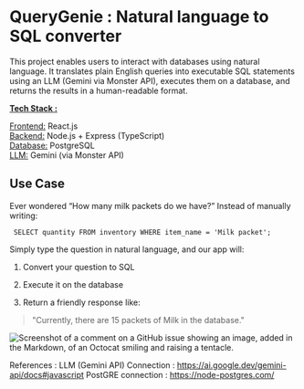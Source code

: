 # QueryGenie : Natural language to SQL converter

This project enables users to interact with databases using natural language. It translates plain English queries into executable SQL statements using an LLM (Gemini via Monster API), executes them on a database, and returns the results in a human-readable format.

<ins>**Tech Stack :**</ins> 

<ins>Frontend:</ins> React.js\
<ins>Backend:</ins> Node.js + Express (TypeScript)\
<ins>Database:</ins> PostgreSQL\
<ins>LLM:</ins> Gemini (via Monster API)

## Use Case
Ever wondered “How many milk packets do we have?”
Instead of manually writing:

``` SELECT quantity FROM inventory WHERE item_name = 'Milk packet';```

Simply type the question in natural language, and our app will:

1. Convert your question to SQL

2. Execute it on the database

3. Return a friendly response like:

> "Currently, there are 15 packets of Milk in the database."

![Screenshot of a comment on a GitHub issue showing an image, added in the Markdown, of an Octocat smiling and raising a tentacle.](assets/Flowchart.png)

References :
LLM (Gemini API) Connection : https://ai.google.dev/gemini-api/docs#javascript
PostGRE connection : https://node-postgres.com/
